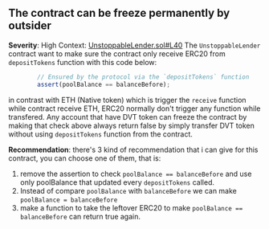 ## The contract can be freeze permanently by outsider
**Severity**: High
Context: [UnstoppableLender.sol#L40](https://github.com/jraynaldi3/damn-vulnerable-defi-solution/blob/a217de5d255b1b754ab1a59044e010e77b5c19f6/contracts/unstoppable/UnstoppableLender.sol#L40)
The `UnstoppableLender` contract want to make sure the contract only receive ERC20 from `depositTokens` function with this code below:
```js
        // Ensured by the protocol via the `depositTokens` function
        assert(poolBalance == balanceBefore);
```
in contrast with ETH (Native token) which is trigger the `receive` function while contract receive ETH, ERC20 normally don't trigger any function while transfered. Any account that have DVT token can freeze the contract by making that check above always return false by simply transfer DVT token without using `depositTokens` function from the contract.

**Recommendation**: there's 3 kind of recommendation that i can give for this contract, you can choose one of them, that is:
1. remove the assertion to check `poolBalance == balanceBefore` and use only poolBalance that updated every `depositTokens` called. 
2. Instead of compare `poolBalance` with `balanceBefore` we can make `poolBalance = balanceBefore`
3. make a function to take the leftover ERC20 to make `poolBalance == balanceBefore` can return true again. 